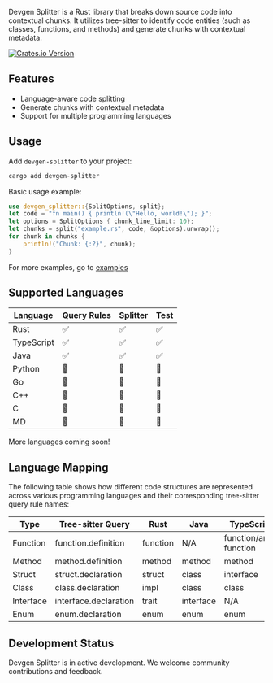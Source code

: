 Devgen Splitter is a Rust library that breaks down source code into contextual chunks. 
It utilizes tree-sitter to identify code entities (such as classes, functions, and methods) and generate chunks with contextual metadata.

[![Crates.io Version](https://img.shields.io/crates/v/devgen-splitter)](https://crates.io/crates/devgen-splitter)

## Features

- Language-aware code splitting
- Generate chunks with contextual metadata
- Support for multiple programming languages


## Usage


Add `devgen-splitter` to your project:

```bash
cargo add devgen-splitter
```

Basic usage example:

```rust
use devgen_splitter::{SplitOptions, split};
let code = "fn main() { println!(\"Hello, world!\"); }";
let options = SplitOptions { chunk_line_limit: 10};
let chunks = split("example.rs", code, &options).unwrap();
for chunk in chunks {
    println!("Chunk: {:?}", chunk);
}
```
For more examples, go to [examples](./examples)

## Supported Languages

| Language   | Query Rules | Splitter | Test |
|------------|-------------|----------|------|
| Rust       | ✅          | ✅       | ✅   |
| TypeScript | ✅          | ✅       | ✅   |
| Java       | ✅          | ✅       | ✅   |
| Python     | 🚧          | 🚧       | 🚧   |
| Go         | 🚧          | 🚧       | 🚧   |
| C++        | 🚧          | 🚧       | 🚧   |
| C          | 🚧          | 🚧       | 🚧   |
| MD         | 🚧          | 🚧       | 🚧   |

More languages coming soon!

## Language Mapping

The following table shows how different code structures are represented across various programming languages and their corresponding tree-sitter query rule names:

| Type       | Tree-sitter Query | Rust     | Java     | TypeScript | Python   | Go       | C++      |
|------------|-------------------|----------|----------|------------|----------|----------|----------|
| Function   | function.definition | function     | N/A   | function/array function   | function     | function  | function |
| Method   | method.definition | method    | method   | method   | method      | method     | method |
| Struct     | struct.declaration | struct  | class    | interface  | class    | struct   | struct   |
| Class      | class.declaration | impl     | class    | class      | class    | N/A      | class    |
| Interface  | interface.declaration | trait | interface| N/A  | N/A      | N/A| N/A      | N/A      |
| Enum       | enum.declaration  | enum     | enum     | enum       | N/A      | N/A      | enum     |


## Development Status

Devgen Splitter is in active development. We welcome community contributions and feedback.
